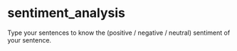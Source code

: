 # sentiment_analysis
Type your sentences to know the (positive / negative / neutral) sentiment of your sentence.
